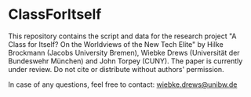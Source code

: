 # ClassForItself

This repository contains the script and data for the research project "A Class for Itself? On the Worldviews of the New Tech Elite" by Hilke Brockmann (Jacobs University Bremen), Wiebke Drews (Universität der Bundeswehr München) and John Torpey (CUNY). The paper is currently under review. Do not cite or distribute without authors' permission.

In case of any questions, feel free to contact: wiebke.drews@unibw.de
